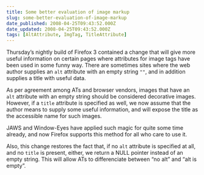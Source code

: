 ```yaml
---
title: Some better evaluation of image markup
slug: some-better-evaluation-of-image-markup
date_published: 2008-04-25T09:43:52.000Z
date_updated: 2008-04-25T09:43:52.000Z
tags: [AltAttribute, ImgTag, TitleAttribute]
---
```


Thursday&#8217;s nightly build of Firefox 3 contained a change that will give more useful information on certain pages where attributes for image tags have been used in some funny way. There are sometimes sites where the web author supplies an `alt` attribute with an empty string `""`, and in addition supplies a title with useful data.

As per agreement among ATs and browser vendors, images that have an `alt` attribute with an empty string should be considered decorative images. However, if a `title` attribute is specified as well, we now assume that the author means to supply some useful information, and will expose the title as the accessible name for such images.

JAWS and Window-Eyes have applied such magic for quite some time already, and now Firefox supports this method for all who care to use it.

Also, this change restores the fact that, if no `alt` attribute is specified at all, and no `title` is present, either, we return a NULL pointer instead of an empty string. This will allow ATs to differenciate between &#8220;no alt&#8221; and &#8220;alt is empty&#8221;.
